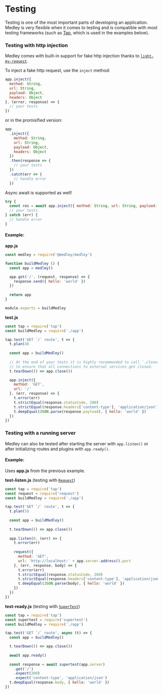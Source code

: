 # Testing
Testing is one of the most important parts of developing an application. Medley is very flexible when it comes to testing and is compatible with most testing frameworks (such as [Tap](https://www.npmjs.com/package/tap), which is used in the examples below).

<a name="inject"></a>
### Testing with http injection
Medley comes with built-in support for fake http injection thanks to [`light-my-request`](https://github.com/fastify/light-my-request).

To inject a fake http request, use the `inject` method:

```js
app.inject({
  method: String,
  url: String,
  payload: Object,
  headers: Object
}, (error, response) => {
  // your tests
})
```

or in the promisified version:

```js
app
  .inject({
    method: String,
    url: String,
    payload: Object,
    headers: Object
  })
  .then(response => {
    // your tests
  })
  .catch(err => {
    // handle error
  })
```

Async await is supported as well!
```js
try {
  const res = await app.inject({ method: String, url: String, payload: Object, headers: Object })
  // your tests
} catch (err) {
  // handle error
}
```

#### Example:

**app.js**
```js
const medley = require('@medley/medley')

function buildMedley () {
  const app = medley()

  app.get('/', (request, response) => {
    response.send({ hello: 'world' })
  })
  
  return app
}

module.exports = buildMedley
```

**test.js**
```js
const tap = require('tap')
const buildMedley = require('./app')

tap.test('GET `/` route', t => {
  t.plan(4)
  
  const app = buildMedley()
  
  // At the end of your tests it is highly recommended to call `.close()`
  // to ensure that all connections to external services get closed.
  t.tearDown(() => app.close())

  app.inject({
    method: 'GET',
    url: '/'
  }, (err, response) => {
    t.error(err)
    t.strictEqual(response.statusCode, 200)
    t.strictEqual(response.headers['content-type'], 'application/json')
    t.deepEqual(JSON.parse(response.payload), { hello: 'world' })
  })
})
```

### Testing with a running server
Medley can also be tested after starting the server with `app.listen()` or after initializing routes and plugins with `app.ready()`.

#### Example:

Uses **app.js** from the previous example.

**test-listen.js** (testing with [`Request`](https://www.npmjs.com/package/request))
```js
const tap = require('tap')
const request = require('request')
const buildMedley = require('./app')

tap.test('GET `/` route', t => {
  t.plan(5)
  
  const app = buildMedley()
  
  t.tearDown(() => app.close())
  
  app.listen(0, (err) => {
    t.error(err)
    
    request({
      method: 'GET',
      url: 'http://localhost:' + app.server.address().port
    }, (err, response, body) => {
      t.error(err)
      t.strictEqual(response.statusCode, 200)
      t.strictEqual(response.headers['content-type'], 'application/json')
      t.deepEqual(JSON.parse(body), { hello: 'world' })
    })
  })
})
```

**test-ready.js** (testing with [`SuperTest`](https://www.npmjs.com/package/supertest))
```js
const tap = require('tap')
const supertest = require('supertest')
const buildMedley = require('./app')

tap.test('GET `/` route', async (t) => {
  const app = buildMedley()

  t.tearDown(() => app.close())
  
  await app.ready()
  
  const response = await supertest(app.server)
    .get('/')
    .expect(200)
    .expect('content-type', 'application/json')
  t.deepEqual(response.body, { hello: 'world' })
})
```
